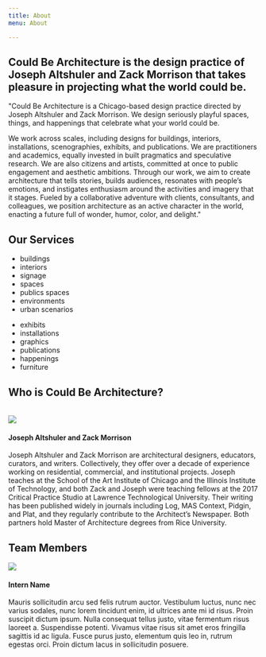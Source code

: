 ```yaml
---
title: About
menu: About

---
```


<div id="about">
<h2>Could Be Architecture is the design practice of Joseph Altshuler and Zack Morrison that takes pleasure in projecting what the world could be.</h2>

<p>
"Could Be Architecture is a Chicago-based design practice directed by Joseph Altshuler and Zack Morrison. We design seriously playful spaces, things, and happenings that celebrate what your world could be.

We work across scales, including designs for buildings, interiors, installations, scenographies, exhibits, and publications. We are practitioners and academics, equally invested in built pragmatics and speculative research. We are also citizens and artists, committed at once to public engagement and aesthetic ambitions. Through our work, we aim to create architecture that tells stories, builds audiences, resonates with people’s emotions, and instigates enthusiasm around the activities and imagery that it stages. Fueled by a collaborative adventure with clients, consultants, and colleagues, we position architecture as an active character in the world, enacting a future full of wonder, humor, color, and delight." </p>

<h2>Our Services</h2>

<div class="teamcontainer">
<div class="teammember">
	<ul> 
		<li>buildings</li>
		<li>interiors</li>
		<li>signage</li>
		<li>spaces</li>
		<li>publics spaces</li>
		<li>environments</li>
		<li>urban scenarios</li>
	</ul>
</div>
<div class="teammember">
	<ul>
		<li>exhibits</li>
		<li>installations</li> 
		<li>graphics</li>
		<li>publications </li>
		<li>happenings</li>
		<li>furniture</li>
	</ul>
</div>
</div>

<h2> Who is Could Be Architecture?</h2>
</br>
<div class="teamcontainer">
    <div class="teammember">
        <img src="{{ base_url }}/user/pages/04.about/joseph.jpg">
    </div>
<div class="teammember">
  <h4 >Joseph Altshuler and Zack Morrison</h4>
<p>Joseph Altshuler and Zack Morrison are architectural designers, educators, curators, and writers. Collectively, they offer over a decade of experience working on residential, commercial, and institutional projects. Joseph teaches at the School of the Art Institute of Chicago and the Illinois Institute of Technology, and both Zack and Joseph were teaching fellows at the 2017 Critical Practice Studio at Lawrence Technological University. Their writing has been published widely in journals including Log, MAS Context, Pidgin, and Plat, and they regularly contribute to the Architect’s Newspaper. Both partners hold Master of Architecture degrees from Rice University.</p>
  </div>
</div>

<h2>Team Members</h2>
<div class="teamcontainer">
     <div class="teammember">
        <img src="{{ base_url}}/user/pages/04.about/joseph.jpg">
    </div>
<div class="teammember">
<h4 >Intern Name</h4>
<p>Mauris sollicitudin arcu sed felis rutrum auctor. Vestibulum luctus, nunc nec varius sodales, nunc lorem tincidunt enim, id ultrices ante mi id risus. Proin suscipit dictum ipsum. Nulla consequat tellus justo, vitae fermentum risus laoreet a. Suspendisse potenti. Vivamus vitae risus sit amet eros fringilla sagittis id ac ligula. Fusce purus justo, elementum quis leo in, rutrum egestas orci. Proin dictum lacus in sollicitudin posuere.</p>
</div>
</div>
</br>
</div>